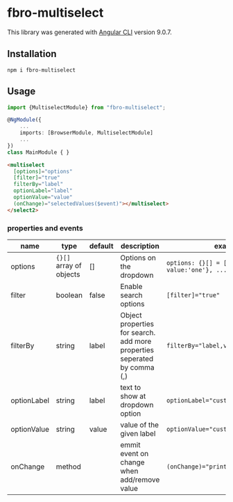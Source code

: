 # fbro-multiselect

This library was generated with [Angular CLI](https://github.com/angular/angular-cli) version 9.0.7.

## Installation

```
npm i fbro-multiselect
```

## Usage

```ts
import {MultiselectModule} from "fbro-multiselect";

@NgModule({
    ...
    imports: [BrowserModule, MultiselectModule]
    ...
})
class MainModule { }
```

```html
<multiselect
  [options]="options"
  [filter]="true"
  filterBy="label"
  optionLabel="label"
  optionValue="value"
  (onChange)="selectedValues($event)"></multiselect>
</select2>
```

### properties and events

name | type | default | description | example
--- | --- | --- | --- | ---
options | `{}[]` array of objects | [] | Options on the dropdown | `options: {}[] = [{label:'option1', value:'one'}, ...]`
filter | boolean | false | Enable search options | `[filter]="true"`
filterBy | string | label | Object properties for search. add more properties seperated by comma (,) | `filterBy="label,value,customProp"`
optionLabel | string | label | text to show at dropdown option | `optionLabel="customProp"`
optionValue | string | value | value of the given label | `optionValue="customPropVal"`
onChange | method | | emmit event on change when add/remove value | `(onChange)="printTheChange($event)"`
